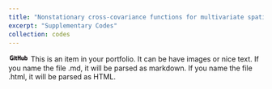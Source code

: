 ```yaml
---
title: "Nonstationary cross-covariance functions for multivariate spatio-temporal random fields"
excerpt: "Supplementary Codes"
collection: codes
---
```

[<img alt="alt_text" width="40px" src="images/GitHub_Logo.png" />](https://www.google.com/)
This is an item in your portfolio. It can be have images or nice text. If you name the file .md, it will be parsed as markdown. If you name the file .html, it will be parsed as HTML. 
